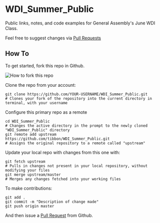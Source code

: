 WDI_Summer_Public
=================

Public links, notes, and code examples for General Assembly's June WDI Class. 

Feel free to suggest changes via [Pull Requests](https://help.github.com/articles/using-pull-requests)

## How To

To get started, fork this repo in Github.

![How to fork this repo](https://github-images.s3.amazonaws.com/help/Bootcamp-Fork.png)

Clone the repo from your account: 

```
git clone https://github.com/YOUR-USERNAME/WDI_Summer_Public.git
# Clones your fork of the repository into the current directory in terminal, with your username
```

Configure this primary repo as a remote


```
cd WDI_Summer_Public
# Changes the active directory in the prompt to the newly cloned "WDI_Summer_Public" directory
git remote add upstream https://github.com/tibbon/WDI_Summer_Public.git
# Assigns the original repository to a remote called "upstream"
```

Update your local repo with changes from this one with:
```
git fetch upstream
# Pulls in changes not present in your local repository, without modifying your files
git merge upstream/master
# Merges any changes fetched into your working files
```

To make contributions:
```
git add .
git commit -m "Description of change made"
git push origin master
```
And then issue a [Pull Request](https://help.github.com/articles/using-pull-requests) from Github. 
